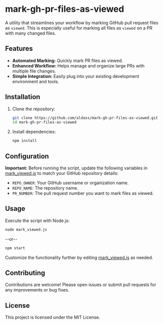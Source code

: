 # mark-gh-pr-files-as-viewed

A utility that streamlines your workflow by marking GitHub pull request files as `viewed`. This is especially useful for marking all files as `viewed` on a PR with many changed files.

## Features

- **Automated Marking:** Quickly mark PR files as viewed.
- **Enhanced Workflow:** Helps manage and organize large PRs with multiple file changes.
- **Simple Integration:** Easily plug into your existing development environment and tools.

## Installation

1. Clone the repository:
   ```sh
   git clone https://github.com/aldass/mark-gh-pr-files-as-viewed.git
   cd mark-gh-pr-files-as-viewed
   ```

2. Install dependencies:
   ```sh
   npm install
   ```

## Configuration

**Important:** Before running the script, update the following variables in [mark_viewed.js](mark_viewed.js) to match your GitHub repository details:

- `REPO_OWNER`: Your GitHub username or organization name.
- `REPO_NAME`: The repository name.
- `PR_NUMBER`: The pull request number you want to mark files as viewed.

## Usage

Execute the script with Node.js:
```sh
node mark_viewed.js
```
--or--
```sh
npm start
```

Customize the functionality further by editing [mark_viewed.js](mark_viewed.js) as needed.

## Contributing

Contributions are welcome! Please open issues or submit pull requests for any improvements or bug fixes.

## License

This project is licensed under the MIT License.
